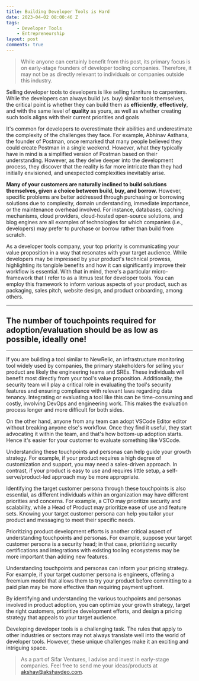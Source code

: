 ```yaml
---
title: Building Developer Tools is Hard
date: 2023-04-02 08:00:46 Z
tags:
    - Developer Tools
    - Entrepreneurship
layout: post
comments: true
---
```


> While anyone can certainly benefit from this post, its primary focus is on early-stage founders of developer tooling companies. Therefore, it may not be as directly relevant to individuals or companies outside this industry.

Selling developer tools to developers is like selling furniture to carpenters. While the developers can always build (vs. buy) similar tools themselves, the critical point is whether they can build them as **efficiently**, **effectively**, and with the same level of **quality** as yours, as well as whether creating such tools aligns with their current priorities and goals

It's common for developers to overestimate their abilities and underestimate the complexity of the challenges they face. For example, Abhinav Asthana, the founder of Postman, once remarked that many people believed they could create Postman in a single weekend. However, what they typically have in mind is a simplified version of Postman based on their understanding. However, as they delve deeper into the development process, they discover that the reality is far more intricate than they had initially envisioned, and unexpected complexities inevitably arise.

**Many of your customers are naturally inclined to build solutions themselves, given a choice between build, buy, and borrow.** However, specific problems are better addressed through purchasing or borrowing solutions due to complexity, domain understanding, immediate importance, or the maintenance overhead involved. For instance, databases, caching mechanisms, cloud providers, cloud-hosted open-source solutions, and blog engines are all examples of technologies for which companies (i.e., developers) may prefer to purchase or borrow rather than build from scratch.

As a developer tools company, your top priority is communicating your value proposition in a way that resonates with your target audience. While developers may be impressed by your product's technical prowess, highlighting its tangible benefits and how it can significantly improve their workflow is essential. With that in mind, there's a particular micro-framework that I refer to as a litmus test for developer tools. You can employ this framework to inform various aspects of your product, such as packaging, sales pitch, website design, and product onboarding, among others.

---

## The number of touchpoints required for adoption/evaluation should be as low as possible, ideally one!

---

If you are building a tool similar to NewRelic, an infrastructure monitoring tool widely used by companies, the primary stakeholders for selling your product are likely the engineering teams and SREs. These individuals will benefit most directly from your tool's value proposition. Additionally, the security team will play a critical role in evaluating the tool's security features and ensuring compliance with relevant laws regarding data tenancy. Integrating or evaluating a tool like this can be time-consuming and costly, involving DevOps and engineering work. This makes the evaluation process longer and more difficult for both sides.

On the other hand, anyone from any team can adopt VSCode Editor editor without breaking anyone else's workflow. Once they find it useful, they start advocating it within the team, and that's how bottom-up adoption starts. Hence it's easier for your customer to evaluate something like VSCode.

Understanding these touchpoints and personas can help guide your growth strategy. For example, if your product requires a high degree of customization and support, you may need a sales-driven approach. In contrast, if your product is easy to use and requires little setup, a self-serve/product-led approach may be more appropriate.

Identifying the target customer persona through these touchpoints is also essential, as different individuals within an organization may have different priorities and concerns. For example, a CTO may prioritize security and scalability, while a Head of Product may prioritize ease of use and feature sets. Knowing your target customer persona can help you tailor your product and messaging to meet their specific needs.

Prioritizing product development efforts is another critical aspect of understanding touchpoints and personas. For example, suppose your target customer persona is a security head; in that case, prioritizing security certifications and integrations with existing tooling ecosystems may be more important than adding new features.

Understanding touchpoints and personas can inform your pricing strategy. For example, if your target customer persona is engineers, offering a freemium model that allows them to try your product before committing to a paid plan may be more effective than requiring payment upfront.

By identifying and understanding the various touchpoints and personas involved in product adoption, you can optimize your growth strategy, target the right customers, prioritize development efforts, and design a pricing strategy that appeals to your target audience.

Developing developer tools is a challenging task. The rules that apply to other industries or sectors may not always translate well into the world of developer tools. However, these unique challenges make it an exciting and intriguing space.

> As a part of Sifar Ventures, I advise and invest in early-stage companies. Feel free to send me your ideas/products at akshay@akshaydeo.com.
